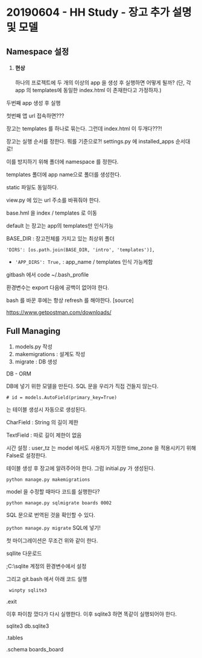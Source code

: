 # 20190604 - HH Study - 장고 추가 설명 및 모델



## Namespace 설정

1. #### 현상

   하나의 프로젝트에 두 개의 이상의 app 을 생성 후 실행하면 어떻게 될까? (단, 각 app 의 templates에 동일한 index.html 이 존재한다고 가정하자.)

   

   

   

두번째 app 생성 후 실행

첫번째 앱 url 접속하면???

장고는 templates 를 하나로 묶는다. 그런데 index.html 이 두개다???!

장고는 실행 순서를 정한다. 뭐를 기준으로?! settings.py 에 installed_apps 순서대로!



이를 방지하기 위해 폴더에 namespace 를 정한다.

templates 폴더에 app name으로 폴더를 생성한다.



static 파일도 동일하다.



view.py 에 있는 url 주소를 바꿔줘야 한다.



base.hml 을 index / templates 로 이동



default 는 장고는 app의 templates만 인식가능

BASE_DIR : 장고전체를 가지고 있는 최상위 폴더

` 'DIRS': [os.path.join(BASE_DIR, 'intro', 'templates')], `

- ` 'APP_DIRS': True, ` : app_name / templates 인식 가능케함



gitbash 에서 code ~/.bash_profile

환경변수는 export 다음에 공백이 없어야 한다.

bash 를 바꾼 후에는 항상 refresh 를 해야한다. [source]



<https://www.getpostman.com/downloads/>



## Full Managing

1. models.py 작성
2. makemigrations : 설계도 작성
3. migrate : DB 생성



DB - ORM

DB에 넣기 위한 모델을 만든다. SQL 문을 우리가 직접 건들지 않는다.

```
# id = models.AutoField(primary_key=True)
```

는 테이블 생성시 자동으로 생성된다.



CharField : String 의 길이 제한

TextField : 따로 길이 제한이 없음

시간 설정 : user_tz 는 model 에서도 사용자가 지정한 time_zone 을 적용시키기 위해 False로 설정한다.



테이블 생성 후 장고에 알려주어야 한다. 그럼 initial.py 가 생성된다.

` python manage.py makemigrations `

model 을 수정할 때마다 코드를 실행한다?



` python manage.py sqlmigrate boards 0002 ` 

SQL 문으로 번역된 것을 확인할 수 있다.



`python manage.py migrate` SQL에 넣기!

첫 마이그레이션은 무조건 위와 같이 한다. 



sqllite 다운로드

;C:\sqlite 계정의 환경변수에서 설정

그리고 git.bash 에서 아래 코드 실행

` winpty sqlite3`

.exit

이후 파이참 껐다가 다시 실행한다. 이후 sqlite3 하면 똑같이 실행되어야 한다.



sqlite3 db.sqlite3

.tables

.schema boards_board
